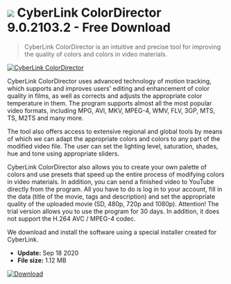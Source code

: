 # ![](https://cdn.softexe.net/static/icon/win.gif) CyberLink ColorDirector 9.0.2103.2 - Free Download

> CyberLink ColorDirector is an intuitive and precise tool for improving the quality of colors and colors in video materials.

[![CyberLink ColorDirector](https:https://tse3.mm.bing.net/th?id=OIP.oNMbj4RpOM0JjH0plcY_ywHaFL&pid=Api)](https://softexe.net/win/multimedia/video/cyberlink-colordirector:pRgRp.html)

CyberLink ColorDirector uses advanced technology of motion tracking, which supports and improves users' editing and enhancement of color quality in films, as well as corrects and adjusts the appropriate color temperature in them. The program supports almost all the most popular video formats, including MPG, AVI, MKV, MPEG-4, WMV, FLV, 3GP, MTS, TS, M2TS and many more.
 
 
 The tool also offers access to extensive regional and global tools by means of which we can adapt the appropriate colors and colors to any part of the modified video file. The user can set the lighting level, saturation, shades, hue and tone using appropriate sliders. 
 
 
 CyberLink ColorDirector also allows you to create your own palette of colors and use presets that speed up the entire process of modifying colors in video materials. In addition, you can send a finished video to YouTube directly from the program. All you have to do is log in to your account, fill in the data (title of the movie, tags and description) and set the appropriate quality of the uploaded movie (SD, 480p, 720p and 1080p). 
 Attention!
 The trial version allows you to use the program for 30 days. In addition, it does not support the H.264 AVC / MPEG-4 codec.
 
 We download and install the software using a special installer created for CyberLink.


- **Update:** Sep 18 2020
- **File size:** 1.12 MB

[![Download](https://cdn.softexe.net/static/img/download.png)](https://softexe.net/win/multimedia/video/cyberlink-colordirector:pRgRp.html)

